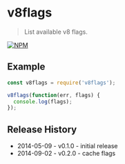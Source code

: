 # v8flags
> List available v8 flags.

[![NPM](https://nodei.co/npm/v8flags.png)](https://nodei.co/npm/v8flags/)

## Example
```js
const v8flags = require('v8flags');

v8flags(function(err, flags) {
  console.log(flags);
});
```

## Release History

* 2014-05-09 - v0.1.0 - initial release
* 2014-09-02 - v0.2.0 - cache flags
